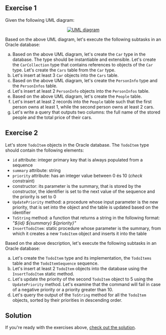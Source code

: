 ## Exercise 1

Given the following UML diagram:

<p align="center">
  <a href="assets/courses/db/lab04/exercise01/people.dot.png" target="_blank">
    <img src="assets/courses/db/lab04/exercise01/people.dot.png" alt="UML diagram" loading="lazy">
  </a>
</p>

Based on the above UML diagram, let's execute the following subtasks in an Oracle database:

<ol type="a">
  <li>Based on the above UML diagram, let's create the <code>Car</code> type in the database. The type should be instantiable and extensible. Let's create the <code>CarCollection</code> type that contains references to objects of the <code>Car</code> type. Let's create the <code>Cars</code> table from the <code>Car</code> type.</li>
  <li>Let's insert at least 3 <code>Car</code> objects into the <code>Cars</code> table.</li>
  <li>Based on the above UML diagram, let's create the <code>PersonInfo</code> type and the <code>PersonInfos</code> table.</li>
  <li>Let's insert at least 2 <code>PersonInfo</code> objects into the <code>PersonInfos</code> table.</li>
  <li>Based on the above UML diagram, let's create the <code>People</code> table.</li>
  <li>Let's insert at least 2 records into the <code>People</code> table such that the first person owns at least 1, while the second person owns at least 2 cars.</li>
  <li>Let's write a query that outputs two columns: the full name of the stored people and the total price of their cars.</li>
</ol>

## Exercise 2

Let's store `TodoItem` objects in the Oracle database. The `TodoItem` type should contain the following elements:

* `id` attribute: integer primary key that is always populated from a sequence
* `summary` attribute: string
* `priority` attribute: has an integer value between 0 és 10 (*check* constraint)
* constructor: its parameter is the summary, that is stored by the constructor, the identifier is set to the next value of the sequence and the priority is set to 0
* `UpdatePriority` method: a procedure whose input parameter is the new priority, that is set into the object and the table is updated based on the identifier
* `ToString` method: a function that returns a string in the following format: *"${id} ${summary} ${priority}"*
* `InsertTodoItem`: static procedure whose parameter is the summary, from which it creates a new `TodoItem` object and inserts it into the table

Based on the above description, let's execute the following subtasks in an Oracle database:

<ol type="a">
  <li>Let's create the <code>TodoItem</code> type and its implementation, the <code>TodoItems</code> table and the <code>TodoItemSequence</code> sequence.</li>
  <li>Let's insert at least 2 <code>TodoItem</code> objects into the database using the <code>InsertTodoItem</code> static method.</li>
  <li>Let's update the priority of the second <code>TodoItem</code> object to 5 using the <code>UpdatePriority</code> method. Let's examine that the command will fail in case of a negative priority or a priority greater than 10.</li>
  <li>Let's query the output of the <code>ToString</code> method for all the <code>TodoItem</code> objects, sorted by their priorities in descending order.</li>
</ol>

## Solution

If you're ready with the exercises above, [check out the solution](assets/courses/db/lab04/solution.zip).
